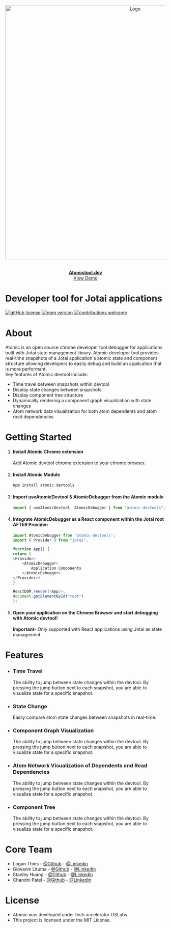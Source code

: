 <!-- PROJECT LOGO -->
<br />
<p align="center">
  <a href="https://github.com/chandnikat/atomic">
    <img src="assets/Atomic.jpeg" alt="Logo" width="800px">
  </a>
  <p align="center">
    </br>
    <a href="https://www.atomictool.dev"><strong>Atomictool.dev</strong></a>
    </br>
    <a href="https://www.getatomos.io">View Demo</a>   
  </p>
</p>

<h1>Developer tool for Jotai applications</h1>

[![gitHub license](https://img.shields.io/badge/license-MIT-green.svg)](https://github.com/oslabs-beta/atomic/blob/main/LICENSE) [![npm version](https://img.shields.io/npm/v/atomic-devtools)](https://www.npmjs.com/package/atomic-devtools) [![contributions welcome](https://img.shields.io/badge/contributions-welcome-orange.svg?style=flat)](https://github.com/oslabs-beta/atomic/issues)


<!-- ABOUT -->
<h1>About</h1>
<p>
Atomic is an open source chrome developer tool debugger for applications built with Jotai state management library. Atomic developer tool provides real-time snapshots of a Jotai application's atomic state and component structure allowing developers to easily debug and build an application that is more performant.
</br>
Key features of Atomic devtool include:

- Time travel between snapshots within devtool
- Display state changes between snapshots
- Display component tree structure
- Dynamically rendering a component graph visualization with state changes
- Atom network data visualization for both atom dependents and atom read dependencies

</p>


<!-- INSTALLATION -->
<h1>
Getting Started
</h1>

1. #### Install Atomic Chrome extension
    Add Atomic devtool chrome extension to your chrome browser.

2. #### Install Atomic Module

    ```js
    npm install atomic-devtools
    ```

3. #### Import useAtomicDevtool & AtomicDebugger from the Atomic module

    ```js
    import { useAtomicDevtool, AtomicDebugger } from "atomic-devtools";
    ```

4. #### Integrate AtomicDebugger as a React component within the Jotai root AFTER Provider:

    ```js
    import AtomicDebugger from 'atomic-devtools';
    import { Provider } from "jotai";

    function App() {
    return (
    <Provider>
        <AtomicDebugger>
            Application Components
        </AtomicDebugger>
    </Provider>)
    }

    ReactDOM.render(<App/>,
    document.getElementById("root")
    );
    ```

5. #### Open your application on the Chrome Browser and start debugging with Atomic devtool!
    **Important**- Only supported with React applications using Jotai as state management.

<!-- FEATURES -->
<h1>
Features
</h1>

- ### Time Travel
    The ability to jump between state changes within the devtool. By pressing the jump button next to each snapshot, you are able to visualize state for a specific snapshot. 
- ### State Change
    Easily compare atom state changes between snapshots in real-time.
- ### Component Graph Visualization
    The ability to jump between state changes within the devtool. By pressing the jump button next to each snapshot, you are able to visualize state for a specific snapshot. 
- ### Atom Network Visualization of Dependents and Read Dependencies
    The ability to jump between state changes within the devtool. By pressing the jump button next to each snapshot, you are able to visualize state for a specific snapshot. 
- ### Component Tree
    The ability to jump between state changes within the devtool. By pressing the jump button next to each snapshot, you are able to visualize state for a specific snapshot. 

<!-- CORE TEAM -->
<h1>
Core Team
</h1>

- Logan Thies - [@Github](https://github.com/Thiesl137) - [@Linkedin](https://www.linkedin.com/in/loganthies137)
- Giovanni Lituma - [@Github](https://github.com/giovannixdev) - [@Linkedin](https://www.linkedin.com/in/giovanni-lituma)
- Stanley Huang - [@Github](https://github.com/stanleyhuang16) - [@Linkedin](https://www.linkedin.com/in/stanleyhuang16)
- Chandni Patel - [@Github](https://github.com/chandnikat) - [@Linkedin](www.linkedin.com/in/chandnip6
)
<!-- LICENSE -->
<h1>
License
</h1>

- Atomic was developed under tech accelerator OSLabs.
- This project is licensed under the MIT License.
